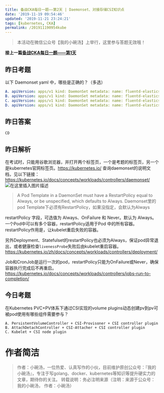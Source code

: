 ```yaml
---
title: 备战CKA每日一题——第2天 | Daemonset、对接存储CSI知识点
date: '2019-11-19 09:54:46'
updated: '2019-11-21 23:24:21'
tags: [kubernetes, CKA]
permalink: /201911190954kube
---
```

> 本活动在微信公众号【我的小碗汤】上举行，这里参与答题无效哦！

**接上一篇[备战CKA每日一题——第1天](https://liabio.blog.csdn.net/article/details/103126903)**

## 昨日考题
以下 Daemonset yaml 中，哪些是正确的？（多选）
```yaml
A. apiVersion: apps/v1 kind: DaemonSet metadata: name: fluentd-elasticsearch namespace: default labels: k8s-app: fluentd-logging spec: selector: matchLabels: name: fluentd-elasticsearch template: metadata: labels: name: fluentd-elasticsearch spec: containers: - name: fluentd-elasticsearch image: gcr.io/fluentd-elasticsearch/fluentd:v2.5.1 restartPolicy: Never
B. apiVersion: apps/v1 kind: DaemonSet metadata: name: fluentd-elasticsearch namespace: default labels: k8s-app: fluentd-logging spec: selector: matchLabels: name: fluentd-elasticsearch template: metadata: labels: name: fluentd-elasticsearch spec: containers: - name: fluentd-elasticsearch image: gcr.io/fluentd-elasticsearch/fluentd:v2.5.1 restartPolicy: Onfailure
C. apiVersion: apps/v1 kind: DaemonSet metadata: name: fluentd-elasticsearch namespace: default labels: k8s-app: fluentd-logging spec: selector: matchLabels: name: fluentd-elasticsearch template: metadata: labels: name: fluentd-elasticsearch spec: containers: - name: fluentd-elasticsearch image: gcr.io/fluentd-elasticsearch/fluentd:v2.5.1 restartPolicy: Always
D. apiVersion: apps/v1 kind: DaemonSet metadata: name: fluentd-elasticsearch namespace: default labels: k8s-app: fluentd-logging spec: selector: matchLabels: name: fluentd-elasticsearch template: metadata: labels: name: fluentd-elasticsearch spec: containers: - name: fluentd-elasticsearch image: gcr.io/fluentd-elasticsearch/fluentd:v2.5.1
```

## 昨日答案
`CD`
## 昨日解析
在考试时，只能用谷歌浏览器，并打开两个标签页，一个是考题的标签页，另一个是kubernetes官网标签页。https://kubernetes.io/
查询daemonset的说明文档，见以下链接：
https://kubernetes.io/docs/concepts/workloads/controllers/daemonset/
![在这里插入图片描述](https://img-blog.csdnimg.cn/20191118210527458.png?x-oss-process=image/watermark,type_ZmFuZ3poZW5naGVpdGk,shadow_10,text_aHR0cHM6Ly9saWFiaW8uYmxvZy5jc2RuLm5ldA==,size_16,color_FFFFFF,t_70)

> A Pod Template in a DaemonSet must have a RestartPolicy equal to Always, or be unspecified, which defaults to Always.
Daemonset里的pod Template下必须有RestartPolicy，如果没指定，会默认为Always

restartPolicy 字段，可选值为 Always、OnFailure 和 Never。默认为 Always。 一个Pod中可以有多个容器，restartPolicy适用于Pod 中的所有容器。restartPolicy作用是，让kubelet重启失败的容器。

另外Deployment、Statefulset的restartPolicy也必须为Always，保证pod异常退出，或者健康检查`livenessProbe`失败后由kubelet重启容器。
https://kubernetes.io/zh/docs/concepts/workloads/controllers/deployment/

Job和CronJob是运行一次的pod，restartPolicy只能为OnFailure或Never，确保容器执行完成后不再重启。
https://kubernetes.io/docs/concepts/workloads/controllers/jobs-run-to-completion/


## 今日考题
在Kubernetes PVC+PV体系下通过CSI实现的volume plugins动态创建pv到pv可被pod使用有哪些组件需要参与？

```
A. PersistentVolumeController + CSI-Provisoner + CSI controller plugin
B. AttachDetachController + CSI-Attacher + CSI controller plugin
C. Kubelet + CSI node plugin
```

# 作者简洁 
> 作者：小碗汤，一位热爱、认真写作的小伙，目前维护原创公众号：『我的小碗汤』，专注于写golang、docker、kubernetes等知识等提升硬实力的文章，期待你的关注。 转载说明：务必注明来源（注明：来源于公众号：我的小碗汤， 作者：小碗汤）
